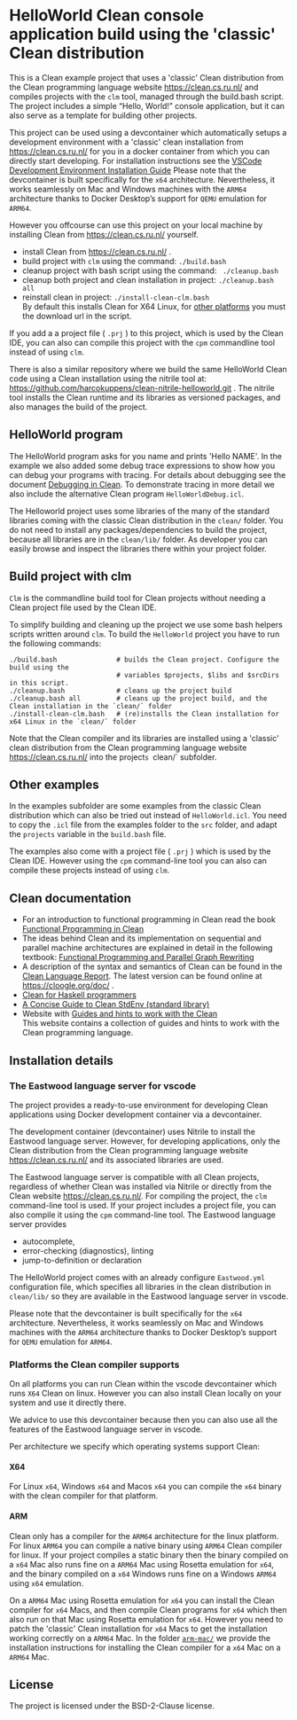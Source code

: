 # HelloWorld Clean console application build using  the 'classic' Clean distribution

This is a Clean example project that uses a 'classic' Clean distribution from the Clean programming language website https://clean.cs.ru.nl/ and compiles projects with the `clm` tool, managed through the build.bash script.
The project includes a simple “Hello, World!” console application, but it can also serve as a template for building other projects.

This project can be used using a devcontainer which automatically setups a development environment with a 'classic' clean installation from https://clean.cs.ru.nl/ for you in a docker container from which you can directly start developing. For installation instructions see the
[VSCode Development Environment Installation Guide](./DevContainer.md) Please note that the devcontainer is built specifically for the `x64` architecture. Nevertheless, it works seamlessly on Mac and Windows machines with the `ARM64` architecture thanks to Docker Desktop’s support for `QEMU` emulation for `ARM64`.


However you offcourse can use this project on your local machine by installing Clean from https://clean.cs.ru.nl/ yourself.
* install Clean from https://clean.cs.ru.nl/ .
* build project with `clm` using the command:  `./build.bash`
* cleanup project with bash script using the command: ` ./cleanup.bash`
* cleanup both project and clean installation in project: `./cleanup.bash all`
* reinstall clean in project: `./install-clean-clm.bash` \
  By default this installs Clean for X64 Linux, for [other platforms](#platforms-the-clean-compiler-supports) you must the download url in the script.

If you add a  a project file ( `.prj` ) to this project, which is used by the Clean IDE,
you can also can compile this project with the `cpm` commandline tool instead of using `clm`. 

There is also a similar repository where we build the same HelloWorld Clean code using a Clean installation using the nitrile tool at: https://github.com/harcokuppens/clean-nitrile-helloworld.git . The nitrile tool  installs the  Clean runtime and its libraries as versioned packages, and also manages the  build of the project. 


## HelloWorld program

The HelloWorld program asks for you name and prints 'Hello NAME'. In the example we
also added some debug trace expressions to show how you can debug your programs with
tracing. For details about debugging see the document
[Debugging in Clean](./Debugging.md). To demonstrate tracing in more detail we also
include the alternative Clean program `HelloWorldDebug.icl`.

The Helloworld project uses some libraries of the
many of the standard libraries coming with the classic Clean distribution in the `clean/` folder. 
You do not need to install any packages/dependencies to build the project, because all libraries
are in  the `clean/lib/` folder. As developer you can easily browse and inspect the libraries 
there within your project folder.

## Build project with clm

`Clm` is the commandline build tool for Clean projects without needing a Clean project file used by the Clean IDE.

To simplify building and cleaning up the project we use some bash helpers scripts written around `clm`.
 To build the
`HelloWorld` project you have to run the following commands:

    ./build.bash               # builds the Clean project. Configure the build using the 
                               # variables $projects, $libs and $srcDirs in this script.
    ./cleanup.bash             # cleans up the project build 
    ./cleanup.bash all         # cleans up the project build, and the Clean installation in the `clean/` folder
    ./install-clean-clm.bash   # (re)installs the Clean installation for x64 Linux in the `clean/` folder

Note that  the Clean compiler and its libraries  are installed  using a 'classic' clean distribution from the Clean programming language website https://clean.cs.ru.nl/ into the project`s `clean/` subfolder. 

## Other examples

In the examples subfolder are some examples from the classic Clean distribution which
can also be tried out instead of `HelloWorld.icl`. You need to copy the `.icl` file
from the examples folder to the `src` folder, and adapt the `projects` variable in the
`build.bash` file.  

The examples also come with a project file ( `.prj` ) which is used by the Clean IDE. 
However using the `cpm` command-line tool you can also can compile these projects instead of using `clm`. 

## Clean documentation

- For an introduction to functional programming in Clean read the book
  [Functional Programming in Clean](doc/2002_Functional_Programming_in_Clean.pdf)
- The ideas behind Clean and its implementation on sequential and parallel machine
  architectures are explained in detail in the following textbook:
  [Functional Programming and Parallel Graph Rewriting](doc/1993_Functional_Programming_and_Parallel_Graph_Rewriting.pdf)
- A description of the syntax and semantics of Clean can be found in the
  [Clean Language Report](doc/2021_CleanLanguageReport_Version3.0.pdf). The latest
  version can be found online at https://cloogle.org/doc/ .
- [Clean for Haskell programmers](2024_Clean_for_Haskell_Programmers.pdf)
- [A Concise Guide to Clean StdEnv (standard library)](doc/2018_ConciseGuideToClean3xStdEnv.pdf)
- Website with [Guides and hints to work with the Clean](https://top-software.gitlab.io/clean-lang/) \
This website contains a collection of guides and hints to work with the Clean
programming language.

## Installation details

### The Eastwood language server for vscode

The project provides a ready-to-use environment for developing Clean applications using Docker development container via a devcontainer.

The development container (devcontainer) uses Nitrile to install the Eastwood language server. However, for developing applications, only the Clean distribution from the Clean programming language website https://clean.cs.ru.nl/ and its associated libraries are used.

The Eastwood language server is compatible with all Clean projects, regardless of whether Clean was installed via Nitrile or directly from the Clean website https://clean.cs.ru.nl/. For compiling the project, the `clm` command-line tool is used. If your project includes a project file, you can also compile it using the `cpm` command-line tool. The Eastwood language server provides 
* autocomplete,                               
* error-checking (diagnostics),  linting             
* jump-to-definition or declaration
             

The HelloWorld project comes with an already configure `Eastwood.yml` configuration file, which specifies all libraries in the
clean distribution in `clean/lib/` so they are available in the Eastwood language server in vscode. 

Please note that the devcontainer is built specifically for the `x64` architecture. Nevertheless, it works seamlessly on Mac and Windows machines with the `ARM64` architecture thanks to Docker Desktop’s support for `QEMU` emulation for `ARM64`.


### Platforms the Clean compiler supports

On all platforms you can run Clean within the vscode devcontainer which runs `X64` Clean on linux. However you can also install Clean locally on your system and use it directly there. 

We advice to use this devcontainer  because then you can also use all the features of the  Eastwood language server in vscode.

Per architecture we specify which operating systems support Clean:

#### X64 

For Linux `x64`, Windows `x64` and Macos `x64` you can compile the `x64` binary with the
clean compiler for that platform.  

#### ARM 

Clean only has a compiler for the `ARM64` architecture for the linux platform.
For linux `ARM64` you can compile a native binary using `ARM64` Clean compiler for linux. 
If your project compiles a static binary then the binary compiled on a `x64` Mac
also runs fine on a `ARM64` Mac using Rosetta emulation for `x64`, and the binary compiled
on a `x64` Windows runs fine on a Windows `ARM64` using `x64` emulation. 

On  a `ARM64` Mac using Rosetta emulation for `x64` you can install the Clean compiler for `x64` Macs,
and then compile Clean programs for `x64` which then also run on that Mac using Rosetta emulation for `x64`.
However you need to patch the 'classic' Clean installation for `x64` Macs to get the installation working
correctly on a `ARM64` Mac. In the folder [`arm-mac/`](arm-mac/) we provide the installation instructions for installing the Clean 
compiler for a `x64` Mac on a `ARM64` Mac.

## License
The project is licensed under the BSD-2-Clause license.

